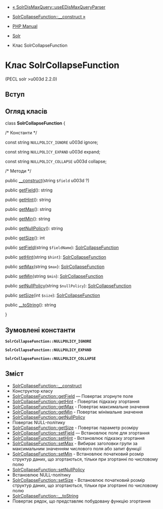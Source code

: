 - [«
SolrDisMaxQuery::useEDisMaxQueryParser](solrdismaxquery.useedismaxqueryparser.md)
- [SolrCollapseFunction::\_\_construct
»](solrcollapsefunction.construct.md)

- [PHP Manual](index.md)
- [Solr](book.solr.md)
- Клас SolrCollapseFunction

# Клас SolrCollapseFunction

(PECL solr \>u003d 2.2.0)

## Вступ

## Огляд класів

class **SolrCollapseFunction** {

/\* Константи \*/

const string `NULLPOLICY_IGNORE` u003d ignore;

const string `NULLPOLICY_EXPAND` u003d expand;

const string `NULLPOLICY_COLLAPSE` u003d collapse;

/\* Методи \*/

public [\_\_construct](solrcollapsefunction.construct.md)(string
`$field` u003d ?)

public [getField](solrcollapsefunction.getfield.md)(): string

public [getHint](solrcollapsefunction.gethint.md)(): string

public [getMax](solrcollapsefunction.getmax.md)(): string

public [getMin](solrcollapsefunction.getmin.md)(): string

public [getNullPolicy](solrcollapsefunction.getnullpolicy.md)():
string

public [getSize](solrcollapsefunction.getsize.md)(): int

public [setField](solrcollapsefunction.setfield.md)(string
`$fieldName`): [SolrCollapseFunction](class.solrcollapsefunction.md)

public [setHint](solrcollapsefunction.sethint.md)(string `$hint`):
[SolrCollapseFunction](class.solrcollapsefunction.md)

public [setMax](solrcollapsefunction.setmax.md)(string `$max`):
[SolrCollapseFunction](class.solrcollapsefunction.md)

public [setMin](solrcollapsefunction.setmin.md)(string `$min`):
[SolrCollapseFunction](class.solrcollapsefunction.md)

public [setNullPolicy](solrcollapsefunction.setnullpolicy.md)(string
`$nullPolicy`): [SolrCollapseFunction](class.solrcollapsefunction.md)

public [setSize](solrcollapsefunction.setsize.md)(int `$size`):
[SolrCollapseFunction](class.solrcollapsefunction.md)

public [\_\_toString](solrcollapsefunction.tostring.md)(): string

}

## Зумовлені константи

**`SolrCollapseFunction::NULLPOLICY_IGNORE`**

**`SolrCollapseFunction::NULLPOLICY_EXPAND`**

**`SolrCollapseFunction::NULLPOLICY_COLLAPSE`**

## Зміст

- [SolrCollapseFunction::\_\_construct](solrcollapsefunction.construct.md)
- Конструктор класу
- [SolrCollapseFunction::getField](solrcollapsefunction.getfield.md)
— Повертає згорнуте поле
- [SolrCollapseFunction::getHint](solrcollapsefunction.gethint.md) -
Повертає підказку згортання
- [SolrCollapseFunction::getMax](solrcollapsefunction.getmax.md) -
Повертає максимальне значення
- [SolrCollapseFunction::getMin](solrcollapsefunction.getmin.md) -
Повертає мінімальне значення
- [SolrCollapseFunction::getNullPolicy](solrcollapsefunction.getnullpolicy.md)
- Повертає NULL-політику
- [SolrCollapseFunction::getSize](solrcollapsefunction.getsize.md) -
Повертає параметр розміру
- [SolrCollapseFunction::setField](solrcollapsefunction.setfield.md)
— Встановлює поле для згортання
- [SolrCollapseFunction::setHint](solrcollapsefunction.sethint.md) -
Встановлює підказку згортання
- [SolrCollapseFunction::setMax](solrcollapsefunction.setmax.md) -
Вибирає заголовки групи за максимальним значенням числового поля
або запит функції
- [SolrCollapseFunction::setMin](solrcollapsefunction.setmin.md) -
Встановлює початковий розмір структур даних, що згортаються, тільки
при згортанні по числовому полю
- [SolrCollapseFunction::setNullPolicy](solrcollapsefunction.setnullpolicy.md)
- Встановлює NULL-політику
- [SolrCollapseFunction::setSize](solrcollapsefunction.setsize.md) -
Встановлює початковий розмір структур даних, що згортаються, тільки
при згортанні по числовому полю
- [SolrCollapseFunction::\_\_toString](solrcollapsefunction.tostring.md)
- Повертає рядок, що представляє побудовану функцію згортання
